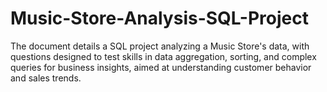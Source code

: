 # Music-Store-Analysis-SQL-Project
The document details a SQL project analyzing a Music Store's data, with questions designed to test skills in data aggregation, sorting, and complex queries for business insights, aimed at understanding customer behavior and sales trends.
